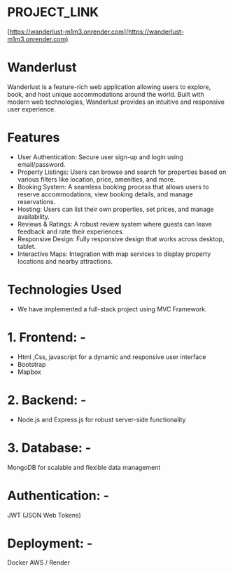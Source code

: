 # PROJECT_LINK
[https://wanderlust-m1m3.onrender.com](https://wanderlust-m1m3.onrender.com)

# Wanderlust
Wanderlust is a feature-rich web application allowing users to explore, book, and host unique accommodations around the world. Built with modern web technologies, Wanderlust provides an intuitive and responsive user experience.

# Features
- User Authentication: Secure user sign-up and login using email/password.
- Property Listings: Users can browse and search for properties based on various filters like location, price, amenities, and more.
- Booking System: A seamless booking process that allows users to reserve accommodations, view booking details, and manage reservations.
- Hosting: Users can list their own properties, set prices, and manage availability.
- Reviews & Ratings: A robust review system where guests can leave feedback and rate their experiences.
- Responsive Design: Fully responsive design that works across desktop, tablet.
- Interactive Maps: Integration with map services to display property locations and nearby attractions.

# Technologies Used
- We have implemented a full-stack project using MVC Framework.
# 1\. Frontend: - 
- Html ,Css, javascript for a dynamic and responsive user interface
- Bootstrap
- Mapbox 
# 2\. Backend: - 
- Node.js and Express.js for robust server-side functionality
# 3\. Database: - 
MongoDB for scalable and flexible data management
# Authentication: -
JWT (JSON Web Tokens)
# Deployment: -
Docker
AWS / Render



